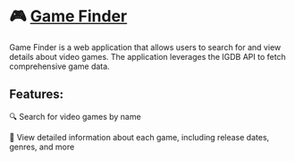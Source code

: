# 🎮 [Game Finder](https://game-finder-webapp-8f7ff9624137.herokuapp.com/)
Game Finder is a web application that allows users to search for and view details about video games. The application leverages the IGDB API to fetch comprehensive game data.

## Features:
🔍 Search for video games by name

📄 View detailed information about each game, including release dates, genres, and more
